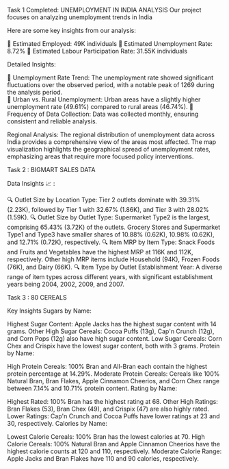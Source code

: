 Task 1 Completed: UNEMPLOYMENT IN INDIA ANALYSIS 
  Our project focuses on analyzing unemployment trends in India 

Here are some key insights from our analysis:

  📌 Estimated Employed: 49K individuals
  📌 Estimated Unemployment Rate: 8.72%
  📌 Estimated Labour Participation Rate: 31.55K individuals

Detailed Insights:

  📌 Unemployment Rate Trend: The unemployment rate showed significant fluctuations over the observed period, with a notable peak of 1269 during the analysis period.  
  📌 Urban vs. Rural Unemployment: Urban areas have a slightly higher unemployment rate (49.61%) compared to rural areas (46.74%).
  📌 Frequency of Data Collection: Data was collected monthly, ensuring consistent and reliable analysis.

Regional Analysis:
The regional distribution of unemployment data across India provides a comprehensive view of the areas most affected. The map visualization highlights the geographical spread of unemployment rates, emphasizing areas that require more focused policy interventions.


Task 2 : BIGMART SALES DATA

 Data Insights 📈 :
 
  🔍 Outlet Size by Location Type:
Tier 2 outlets dominate with 39.31% (2.23K), followed by Tier 1 with 32.67% (1.86K), and Tier 3 with 28.02% (1.59K).
  🔍 Outlet Size by Outlet Type:
Supermarket Type2 is the largest, comprising 65.43% (3.72K) of the outlets. Grocery Stores and Supermarket Type1 and Type3 have smaller shares of 10.88% (0.62K), 10.98% (0.62K), and 12.71% (0.72K), respectively.
  🔍 Item MRP by Item Type:
Snack Foods and Fruits and Vegetables have the highest MRP at 116K and 112K, respectively. Other high MRP items include Household (94K), Frozen Foods (76K), and Dairy (66K).
  🔍 Item Type by Outlet Establishment Year:
A diverse range of item types across different years, with significant establishment years being 2004, 2002, 2009, and 2007.



Task 3 : 80 CEREALS


Key Insights
Sugars by Name:

Highest Sugar Content: Apple Jacks has the highest sugar content with 14 grams.
Other High Sugar Cereals: Cocoa Puffs (13g), Cap'n Crunch (12g), and Corn Pops (12g) also have high sugar content.
Low Sugar Cereals: Corn Chex and Crispix have the lowest sugar content, both with 3 grams.
Protein by Name:

High Protein Cereals: 100% Bran and All-Bran each contain the highest protein percentage at 14.29%.
Moderate Protein Cereals: Cereals like 100% Natural Bran, Bran Flakes, Apple Cinnamon Cheerios, and Corn Chex range between 7.14% and 10.71% protein content.
Rating by Name:

Highest Rated: 100% Bran has the highest rating at 68.
Other High Ratings: Bran Flakes (53), Bran Chex (49), and Crispix (47) are also highly rated.
Lower Ratings: Cap'n Crunch and Cocoa Puffs have lower ratings at 23 and 30, respectively.
Calories by Name:

Lowest Calorie Cereals: 100% Bran has the lowest calories at 70.
High Calorie Cereals: 100% Natural Bran and Apple Cinnamon Cheerios have the highest calorie counts at 120 and 110, respectively.
Moderate Calorie Range: Apple Jacks and Bran Flakes have 110 and 90 calories, respectively.
